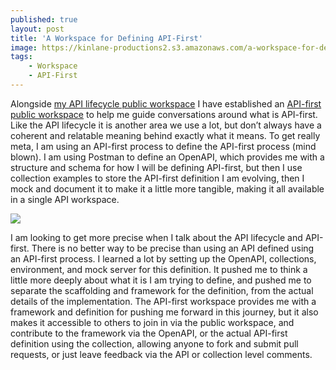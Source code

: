 ```yaml
---
published: true
layout: post
title: 'A Workspace for Defining API-First'
image: https://kinlane-productions2.s3.amazonaws.com/a-workspace-for-defining-apifirst.png
tags:
    - Workspace
    - API-First
---
```


Alongside [my API lifecycle public workspace](https://www.postman.com/api-evangelist/workspace/api-life-cycle/overview) I have established an [API-first public workspace](https://www.postman.com/api-evangelist/workspace/api-first/overview) to help me guide conversations around what is API-first. Like the API lifecycle it is another area we use a lot, but don’t always have a coherent and relatable meaning behind exactly what it means. To get really meta, I am using an API-first process to define the API-first process (mind blown). I am using Postman to define an OpenAPI, which provides me with a structure and schema for how I will be defining API-first, but then I use collection examples to store the API-first definition I am evolving, then I mock and document it to make it a little more tangible, making it all available in a single API workspace.

[![](https://kinlane-productions2.s3.amazonaws.com/a-workspace-for-defining-apifirst.png)](https://www.postman.com/api-evangelist/workspace/api-first/overview)

I am looking to get more precise when I talk about the API lifecycle and API-first. There is no better way to be precise than using an API defined using an API-first process. I learned a lot by setting up the OpenAPI, collections, environment, and mock server for this definition. It pushed me to think a little more deeply about what it is I am trying to define, and pushed me to separate the scaffolding and framework for the definition, from the actual details of the implementation. The API-first workspace provides me with a framework and definition for pushing me forward in this journey, but it also makes it accessible to others to join in via the public workspace, and contribute to the framework via the OpenAPI, or the actual API-first definition using the collection, allowing anyone to fork and submit pull requests, or just leave feedback via the API or collection level comments.